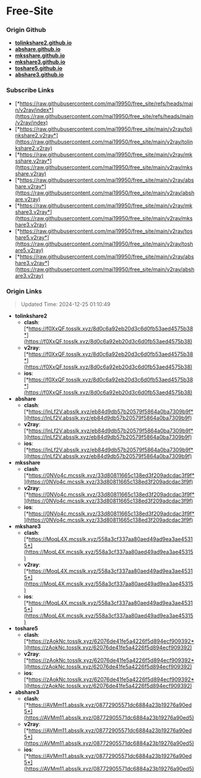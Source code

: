 # Free-Site

### Origin Github

- [**tolinkshare2.github.io**](https://github.com/tolinkshare2/tolinkshare2.github.io)
- [**abshare.github.io**](https://github.com/abshare/abshare.github.io)
- [**mksshare.github.io**](https://github.com/mksshare/mksshare.github.io)
- [**mkshare3.github.io**](https://github.com/mkshare3/mkshare3.github.io)
- [**toshare5.github.io**](https://github.com/toshare5/toshare5.github.io)
- [**abshare3.github.io**](https://github.com/abshare3/abshare3.github.io)

### Subscribe Links

- [*https://raw.githubusercontent.com/mai19950/free_site/refs/heads/main/v2ray/index*](https://raw.githubusercontent.com/mai19950/free_site/refs/heads/main/v2ray/index)
- [*https://raw.githubusercontent.com/mai19950/free_site/main/v2ray/tolinkshare2.v2ray*](https://raw.githubusercontent.com/mai19950/free_site/main/v2ray/tolinkshare2.v2ray)
- [*https://raw.githubusercontent.com/mai19950/free_site/main/v2ray/mksshare.v2ray*](https://raw.githubusercontent.com/mai19950/free_site/main/v2ray/mksshare.v2ray)
- [*https://raw.githubusercontent.com/mai19950/free_site/main/v2ray/abshare.v2ray*](https://raw.githubusercontent.com/mai19950/free_site/main/v2ray/abshare.v2ray)
- [*https://raw.githubusercontent.com/mai19950/free_site/main/v2ray/mkshare3.v2ray*](https://raw.githubusercontent.com/mai19950/free_site/main/v2ray/mkshare3.v2ray)
- [*https://raw.githubusercontent.com/mai19950/free_site/main/v2ray/toshare5.v2ray*](https://raw.githubusercontent.com/mai19950/free_site/main/v2ray/toshare5.v2ray)
- [*https://raw.githubusercontent.com/mai19950/free_site/main/v2ray/abshare3.v2ray*](https://raw.githubusercontent.com/mai19950/free_site/main/v2ray/abshare3.v2ray)

### Origin Links

> Updated Time: 2024-12-25 01:10:49

- **tolinkshare2**
  - **clash**: [*https://f0XxQF.tosslk.xyz/8d0c6a92eb20d3c6d0fb53aed4575b38*](https://f0XxQF.tosslk.xyz/8d0c6a92eb20d3c6d0fb53aed4575b38)
  - **v2ray**: [*https://f0XxQF.tosslk.xyz/8d0c6a92eb20d3c6d0fb53aed4575b38*](https://f0XxQF.tosslk.xyz/8d0c6a92eb20d3c6d0fb53aed4575b38)
  - **ios**: [*https://f0XxQF.tosslk.xyz/8d0c6a92eb20d3c6d0fb53aed4575b38*](https://f0XxQF.tosslk.xyz/8d0c6a92eb20d3c6d0fb53aed4575b38)
- **abshare**
  - **clash**: [*https://InLf2V.absslk.xyz/eb84d9db57b20579f5864a0ba7309b9f*](https://InLf2V.absslk.xyz/eb84d9db57b20579f5864a0ba7309b9f)
  - **v2ray**: [*https://InLf2V.absslk.xyz/eb84d9db57b20579f5864a0ba7309b9f*](https://InLf2V.absslk.xyz/eb84d9db57b20579f5864a0ba7309b9f)
  - **ios**: [*https://InLf2V.absslk.xyz/eb84d9db57b20579f5864a0ba7309b9f*](https://InLf2V.absslk.xyz/eb84d9db57b20579f5864a0ba7309b9f)
- **mksshare**
  - **clash**: [*https://0NVo4c.mcsslk.xyz/33d80811665c138ed3f209adcdac3f9f*](https://0NVo4c.mcsslk.xyz/33d80811665c138ed3f209adcdac3f9f)
  - **v2ray**: [*https://0NVo4c.mcsslk.xyz/33d80811665c138ed3f209adcdac3f9f*](https://0NVo4c.mcsslk.xyz/33d80811665c138ed3f209adcdac3f9f)
  - **ios**: [*https://0NVo4c.mcsslk.xyz/33d80811665c138ed3f209adcdac3f9f*](https://0NVo4c.mcsslk.xyz/33d80811665c138ed3f209adcdac3f9f)
- **mkshare3**
  - **clash**: [*https://MoqL4X.mcsslk.xyz/558a3cf337aa80aed49ad9ea3ae45315*](https://MoqL4X.mcsslk.xyz/558a3cf337aa80aed49ad9ea3ae45315)
  - **v2ray**: [*https://MoqL4X.mcsslk.xyz/558a3cf337aa80aed49ad9ea3ae45315*](https://MoqL4X.mcsslk.xyz/558a3cf337aa80aed49ad9ea3ae45315)
  - **ios**: [*https://MoqL4X.mcsslk.xyz/558a3cf337aa80aed49ad9ea3ae45315*](https://MoqL4X.mcsslk.xyz/558a3cf337aa80aed49ad9ea3ae45315)
- **toshare5**
  - **clash**: [*https://zAokNc.tosslk.xyz/62076de41fe5a4226f5d894ecf909392*](https://zAokNc.tosslk.xyz/62076de41fe5a4226f5d894ecf909392)
  - **v2ray**: [*https://zAokNc.tosslk.xyz/62076de41fe5a4226f5d894ecf909392*](https://zAokNc.tosslk.xyz/62076de41fe5a4226f5d894ecf909392)
  - **ios**: [*https://zAokNc.tosslk.xyz/62076de41fe5a4226f5d894ecf909392*](https://zAokNc.tosslk.xyz/62076de41fe5a4226f5d894ecf909392)
- **abshare3**
  - **clash**: [*https://AVMm11.absslk.xyz/08772905571dc6884a23b19276a90ed5*](https://AVMm11.absslk.xyz/08772905571dc6884a23b19276a90ed5)
  - **v2ray**: [*https://AVMm11.absslk.xyz/08772905571dc6884a23b19276a90ed5*](https://AVMm11.absslk.xyz/08772905571dc6884a23b19276a90ed5)
  - **ios**: [*https://AVMm11.absslk.xyz/08772905571dc6884a23b19276a90ed5*](https://AVMm11.absslk.xyz/08772905571dc6884a23b19276a90ed5)
